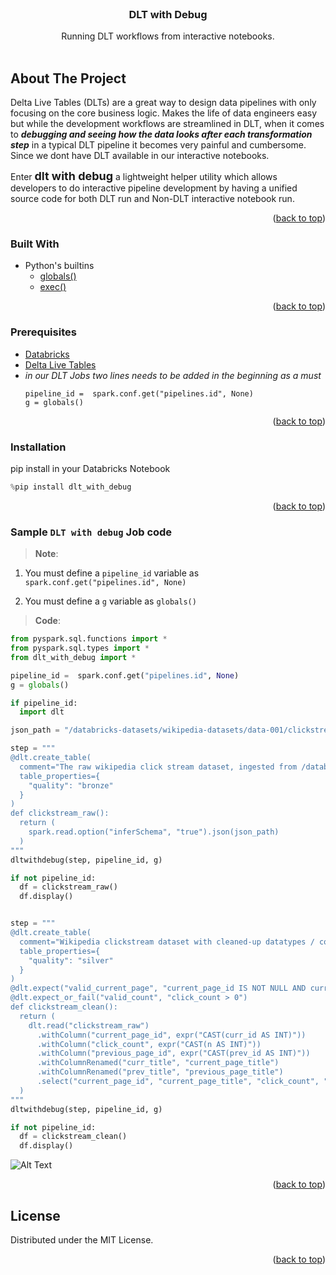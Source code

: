 <div id="top"></div>
<br />
<div align="center">

  <h3 align="center">DLT with Debug</h3>

  <p align="center">
    Running DLT workflows from interactive notebooks.
    <br />
    <br />
  </p>
</div>

## About The Project

Delta Live Tables (DLTs) are a great way to design data pipelines with only focusing on the core business logic.
Makes the life of data engineers easy but while the development workflows are streamlined in DLT, when it comes to 
__*debugging and seeing how the data looks after each transformation step*__ in a typical DLT pipeline it becomes very 
painful and cumbersome. Since we dont have DLT available in our interactive notebooks.

Enter <font size="4"><b>dlt with debug</b></font> a lightweight helper utility which allows developers to do interactive
pipeline development by having a unified source code for both DLT run and Non-DLT interactive notebook run. 


<p align="right">(<a href="#top">back to top</a>)</p>

### Built With

- Python's builtins
  - [globals()](https://docs.python.org/3/library/functions.html#globals)
  - [exec()](https://docs.python.org/3/library/functions.html#exec)

<p align="right">(<a href="#top">back to top</a>)</p>


### Prerequisites

- [Databricks](https://databricks.com/) 
- [Delta Live Tables](https://databricks.com/product/delta-live-tables)
- *in our DLT Jobs two lines needs to be added in the beginning as a must*
    ```
    pipeline_id =  spark.conf.get("pipelines.id", None)
    g = globals()
    ```

<p align="right">(<a href="#top">back to top</a>)</p>


### Installation

pip install in your Databricks Notebook

```python
%pip install dlt_with_debug
```

<p align="right">(<a href="#top">back to top</a>)</p>

### Sample `DLT with debug` Job code

> **Note**:

1. You must define a `pipeline_id` variable as `spark.conf.get("pipelines.id", None)`

2. You must define a `g` variable as `globals()`

> **Code**:

```python
from pyspark.sql.functions import *
from pyspark.sql.types import *
from dlt_with_debug import *

pipeline_id =  spark.conf.get("pipelines.id", None)
g = globals()

if pipeline_id:
  import dlt

json_path = "/databricks-datasets/wikipedia-datasets/data-001/clickstream/raw-uncompressed-json/2015_2_clickstream.json"

step = """
@dlt.create_table(
  comment="The raw wikipedia click stream dataset, ingested from /databricks-datasets.",
  table_properties={
    "quality": "bronze"
  }
)
def clickstream_raw():
  return (
    spark.read.option("inferSchema", "true").json(json_path)
  )
"""
dltwithdebug(step, pipeline_id, g)

if not pipeline_id:
  df = clickstream_raw()
  df.display()


step = """
@dlt.create_table(
  comment="Wikipedia clickstream dataset with cleaned-up datatypes / column names and quality expectations.",
  table_properties={
    "quality": "silver"
  }
)
@dlt.expect("valid_current_page", "current_page_id IS NOT NULL AND current_page_title IS NOT NULL")
@dlt.expect_or_fail("valid_count", "click_count > 0")
def clickstream_clean():
  return (
    dlt.read("clickstream_raw")
      .withColumn("current_page_id", expr("CAST(curr_id AS INT)"))
      .withColumn("click_count", expr("CAST(n AS INT)"))
      .withColumn("previous_page_id", expr("CAST(prev_id AS INT)"))
      .withColumnRenamed("curr_title", "current_page_title")
      .withColumnRenamed("prev_title", "previous_page_title")
      .select("current_page_id", "current_page_title", "click_count", "previous_page_id", "previous_page_title")
  )
"""
dltwithdebug(step, pipeline_id, g)

if not pipeline_id:
  df = clickstream_clean()
  df.display()

```

![Alt Text](https://i.ibb.co/VQzZsZR/Screenshot-2022-10-18-at-5-34-14-AM.png)

<p align="right">(<a href="#top">back to top</a>)</p>

## License

Distributed under the MIT License.

<p align="right">(<a href="#top">back to top</a>)</p>